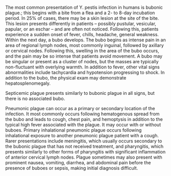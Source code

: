 The most common presentation of Y. pestis infection in humans is bubonic plague.; this begins with a bite from a flea and a 2- to 8-day incubation period. In 25% of cases, there may be a skin lesion at the site of the bite. This lesion presents differently in patients – possibly pustular, vesicular, papular, or an eschar – and are often not noticed. Following this, patients experience a sudden onset of fever, chills, headache, general weakness. Within the next day, a bubo develops. The bubo begins as intense pain in an area of regional lymph nodes, most commonly inguinal, followed by axillary or cervical nodes. Following this, swelling in the area of the bubo occurs, and the pain may be so intense that patients avoid movement. A bubo may be singular or present as a cluster of nodes, but the masses are typically non-fluctuant with overlying warmth. In addition to fever, other vital signs abnormalities include tachycardia and hypotension progressing to shock. In addition to the bubo, the physical exam may demonstrate hepatosplenomegaly.

Septicemic plague presents similarly to bubonic plague in all signs, but there is no associated bubo.

Pneumonic plague can occur as a primary or secondary location of the infection. It most commonly occurs following hematogenous spread from the bubo and leads to cough, chest pain, and hemoptysis in addition to the typical high fever associated with the plague. It may occur with or without buboes. Primary inhalational pneumonic plague occurs following inhalational exposure to another pneumonic plague patient with a cough. Rarer presentations include meningitis, which usually occurs secondary to the bubonic plague that has not received treatment, and pharyngitis, which presents similarly to other forms of pharyngitis with significant inflammation of anterior cervical lymph nodes. Plague sometimes may also present with prominent nausea, vomiting, diarrhea, and abdominal pain before the presence of buboes or sepsis, making initial diagnosis difficult.